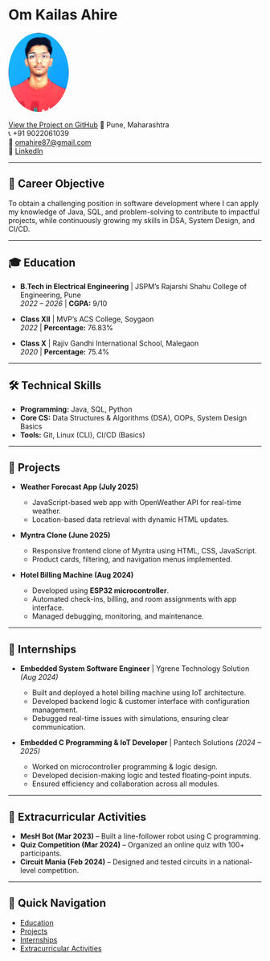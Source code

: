 # Om Kailas Ahire


<img src="photo.jpg" alt="Logo" width="120" style="border-radius:50%">

[View the Project on GitHub](https://github.com/omahire-cloud/om-portfolio)
📍 Pune, Maharashtra  
📞 +91 9022061039  
📧 [omahire87@gmail.com](mailto:omahire87@gmail.com)  
🔗 [LinkedIn](https://www.linkedin.com/in/om-ahire-99ba24259)  

---

## 🎯 Career Objective  
To obtain a challenging position in software development where I can apply my knowledge of Java, SQL, and problem-solving to contribute to impactful projects, while continuously growing my skills in DSA, System Design, and CI/CD.

---

## 🎓 Education  
- **B.Tech in Electrical Engineering** | JSPM’s Rajarshi Shahu College of Engineering, Pune  
  *2022 – 2026* | **CGPA:** 9/10  

- **Class XII** | MVP’s ACS College, Soygaon  
  *2022* | **Percentage:** 76.83%  

- **Class X** | Rajiv Gandhi International School, Malegaon  
  *2020* | **Percentage:** 75.4%  

---

## 🛠️ Technical Skills  
- **Programming:** Java, SQL, Python  
- **Core CS:** Data Structures & Algorithms (DSA), OOPs, System Design Basics  
- **Tools:** Git, Linux (CLI), CI/CD (Basics)  

---

## 🚀 Projects  
- **Weather Forecast App (July 2025)**  
  - JavaScript-based web app with OpenWeather API for real-time weather.  
  - Location-based data retrieval with dynamic HTML updates.  

- **Myntra Clone (June 2025)**  
  - Responsive frontend clone of Myntra using HTML, CSS, JavaScript.  
  - Product cards, filtering, and navigation menus implemented.  

- **Hotel Billing Machine (Aug 2024)**  
  - Developed using **ESP32 microcontroller**.  
  - Automated check-ins, billing, and room assignments with app interface.  
  - Managed debugging, monitoring, and maintenance.  

---

## 💼 Internships  
- **Embedded System Software Engineer** | Ygrene Technology Solution *(Aug 2024)*  
  - Built and deployed a hotel billing machine using IoT architecture.  
  - Developed backend logic & customer interface with configuration management.  
  - Debugged real-time issues with simulations, ensuring clear communication.  

- **Embedded C Programming & IoT Developer** | Pantech Solutions *(2024 – 2025)*  
  - Worked on microcontroller programming & logic design.  
  - Developed decision-making logic and tested floating-point inputs.  
  - Ensured efficiency and collaboration across all modules.  

---

## 🎉 Extracurricular Activities  
- **MesH Bot (Mar 2023)** – Built a line-follower robot using C programming.  
- **Quiz Competition (Mar 2024)** – Organized an online quiz with 100+ participants.  
- **Circuit Mania (Feb 2024)** – Designed and tested circuits in a national-level competition.  

---

## 📌 Quick Navigation  
- [Education](#-education)  
- [Projects](#-projects)  
- [Internships](#-internships)  
- [Extracurricular Activities](#-extracurricular-activities)  
